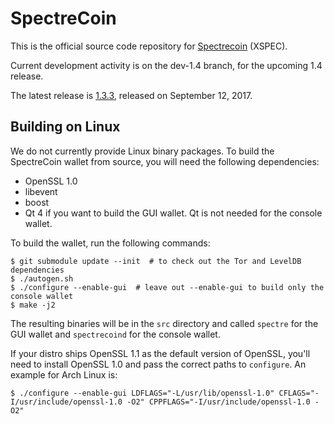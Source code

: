 SpectreCoin
===========

This is the official source code repository for [Spectrecoin](https://spectreproject.io/) (XSPEC).

Current development activity is on the dev-1.4 branch, for the upcoming 1.4 release.

The latest release is [1.3.3](https://github.com/spectrecoin/spectre/releases/tag/v1.3.3), released on September 12, 2017.

Building on Linux
-----------------

We do not currently provide Linux binary packages. To build the SpectreCoin wallet from source, you will need the following dependencies:

 * OpenSSL 1.0
 * libevent
 * boost
 * Qt 4 if you want to build the GUI wallet. Qt is not needed for the console wallet.

To build the wallet, run the following commands:

    $ git submodule update --init  # to check out the Tor and LevelDB dependencies
    $ ./autogen.sh
    $ ./configure --enable-gui  # leave out --enable-gui to build only the console wallet
    $ make -j2

The resulting binaries will be in the `src` directory and called `spectre` for the GUI wallet and `spectrecoind` for the console wallet.

If your distro ships OpenSSL 1.1 as the default version of OpenSSL, you'll need to install OpenSSL 1.0 and pass the correct paths to `configure`. An example for Arch Linux is:

    $ ./configure --enable-gui LDFLAGS="-L/usr/lib/openssl-1.0" CFLAGS="-I/usr/include/openssl-1.0 -O2" CPPFLAGS="-I/usr/include/openssl-1.0 -O2"
